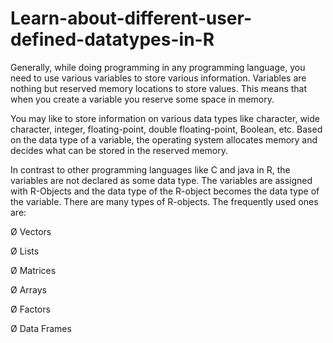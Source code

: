 # Learn-about-different-user-defined-datatypes-in-R

Generally, while doing programming in any programming language, you need to use various variables to store various information. Variables are nothing but reserved memory locations to store values. This means that when you create a variable you reserve some space in memory.

You may like to store information on various data types like character, wide character, integer, floating-point, double floating-point, Boolean, etc. Based on the data type of a variable, the operating system allocates memory and decides what can be stored in the reserved memory.

In contrast to other programming languages like C and java in R, the variables are not declared as some data type. The variables are assigned with R-Objects and the data type of the R-object becomes the data type of the variable. There are many types of R-objects. The frequently used ones are:

Ø Vectors

Ø Lists

Ø Matrices

Ø Arrays

Ø Factors

Ø Data Frames


